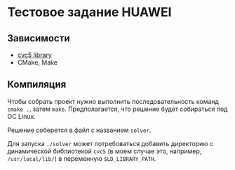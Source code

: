 # Тестовое задание HUAWEI #

## Зависимости ##

* [cvc5 library](https://github.com/cvc5/cvc5)
* CMake, Make 

## Компиляция ##

Чтобы собрать проект нужно выполнить последовательность команд `cmake .`, затем `make`. Предполагается, что решение будет собираться под ОС Linux.

Решение соберется в файл с названием `solver`.

Для запуска `./solver` может потребоваться добавить директорию с динамической библиотекой `cvc5` (в моем случае это, например, `/usr/local/lib/`) в переменную `$LD_LIBRARY_PATH`.
